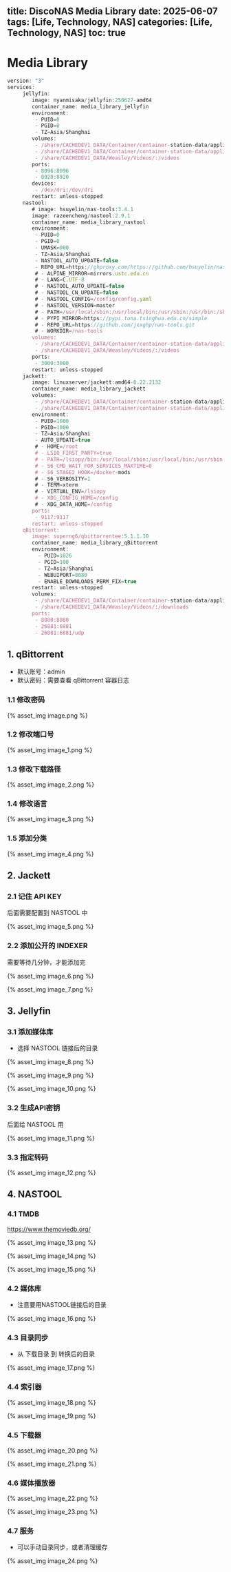 title: DiscoNAS Media Library
date: 2025-06-07
tags: [Life, Technology, NAS]
categories: [Life, Technology, NAS]
toc: true
---

# Media Library

```jsx
version: "3"
services:
     jellyfin:
        image: nyanmisaka/jellyfin:250627-amd64
        container_name: media_library_jellyfin
        environment:
         - PUID=0
         - PGID=0
         - TZ=Asia/Shanghai
        volumes:
         - /share/CACHEDEV1_DATA/Container/container-station-data/application/media_library/jellyfin/config:/config
         - /share/CACHEDEV1_DATA/Container/container-station-data/application/media_library/jellyfin/cache:/cache
         - /share/CACHEDEV1_DATA/Weasley/Videos/:/videos
        ports:
         - 8096:8096
         - 8920:8920
        devices:
         - /dev/dri:/dev/dri
        restart: unless-stopped
     nastool:
        # image: hsuyelin/nas-tools:3.4.1
        image: razeencheng/nastool:2.9.1
        container_name: media_library_nastool
        environment:
         - PUID=0
         - PGID=0
         - UMASK=000
         - TZ=Asia/Shanghai
         - NASTOOL_AUTO_UPDATE=false
         - REPO_URL=https://ghproxy.com/https://github.com/hsuyelin/nas-tools.git
         # - ALPINE_MIRROR=mirrors.ustc.edu.cn
         # - LANG=C.UTF-8
         # - NASTOOL_AUTO_UPDATE=false
         # - NASTOOL_CN_UPDATE=false
         # - NASTOOL_CONFIG=/config/config.yaml
         # - NASTOOL_VERSION=master
         # - PATH=/usr/local/sbin:/usr/local/bin:/usr/sbin:/usr/bin:/sbin:/bin
         # - PYPI_MIRROR=https://pypi.tuna.tsinghua.edu.cn/simple
         # - REPO_URL=https://github.com/jxxghp/nas-tools.git
         # - WORKDIR=/nas-tools
        volumes:
         - /share/CACHEDEV1_DATA/Container/container-station-data/application/media_library/nastool/config:/config
         - /share/CACHEDEV1_DATA/Weasley/Videos/:/videos
        ports:
         - 3000:3000
        restart: unless-stopped
     jackett:
        image: linuxserver/jackett:amd64-0.22.2132
        container_name: media_library_jackett
        volumes:
         - /share/CACHEDEV1_DATA/Container/container-station-data/application/media_library/jackett/config:/config
         - /share/CACHEDEV1_DATA/Container/container-station-data/application/media_library/jackett/downloads:/downloads
        environment:
         - PUID=1000
         - PGID=1000
         - TZ=Asia/Shanghai
         - AUTO_UPDATE=true
         # - HOME=/root
         # - LSIO_FIRST_PARTY=true
         # - PATH=/lsiopy/bin:/usr/local/sbin:/usr/local/bin:/usr/sbin:/usr/bin:/sbin:/bin
         # - S6_CMD_WAIT_FOR_SERVICES_MAXTIME=0
         # - S6_STAGE2_HOOK=/docker-mods
         # - S6_VERBOSITY=1
         # - TERM=xterm
         # - VIRTUAL_ENV=/lsiopy
         # - XDG_CONFIG_HOME=/config
         # - XDG_DATA_HOME=/config
        ports:
         - 9117:9117
        restart: unless-stopped
     qBittorrent:
        image: superng6/qbittorrentee:5.1.1.10
        container_name: media_library_qBittorrent
        environment:
          - PUID=1026
          - PGID=100
          - TZ=Asia/Shanghai
          - WEBUIPORT=8080
          - ENABLE_DOWNLOADS_PERM_FIX=true
        restart: unless-stopped
        volumes:
         - /share/CACHEDEV1_DATA/Container/container-station-data/application/media_library/qBittorrent/config:/config
         - /share/CACHEDEV1_DATA/Weasley/Videos/:/downloads
        ports:
         - 8080:8080
         - 26881:6881
         - 26881:6881/udp
```

## 1. qBittorrent

- 默认账号：admin
- 默认密码：需要查看 qBittorrent 容器日志

### 1.1 修改密码

{% asset_img image.png %}

### 1.2 修改端口号

{% asset_img image_1.png %}

### 1.3 修改下载路径

{% asset_img image_2.png %}

### 1.4 修改语言

{% asset_img image_3.png %}

### 1.5 添加分类

{% asset_img image_4.png %}

## 2. Jackett

### 2.1 记住 API KEY

后面需要配置到 NASTOOL 中

{% asset_img image_5.png %}

### 2.2 添加公开的 INDEXER

需要等待几分钟，才能添加完

{% asset_img image_6.png %}

{% asset_img image_7.png %}

## 3. Jellyfin

### 3.1 添加媒体库

- 选择 NASTOOL 链接后的目录

{% asset_img image_8.png %}

{% asset_img image_9.png %}

{% asset_img image_10.png %}

### 3.2 生成API密钥

后面给 NASTOOL 用

{% asset_img image_11.png %}

### 3.3 指定转码

{% asset_img image_12.png %}

## 4. NASTOOL

### 4.1 TMDB

https://www.themoviedb.org/

{% asset_img image_13.png %}

{% asset_img image_14.png %}

{% asset_img image_15.png %}

### 4.2 媒体库

- 注意要用NASTOOL链接后的目录

{% asset_img image_16.png %}

### 4.3 目录同步

- 从 下载目录 到 转换后的目录

{% asset_img image_17.png %}

### 4.4 索引器

{% asset_img image_18.png %}

{% asset_img image_19.png %}

### 4.5 下载器

{% asset_img image_20.png %}

{% asset_img image_21.png %}

### 4.6 媒体播放器

{% asset_img image_22.png %}

{% asset_img image_23.png %}

### 4.7 服务

- 可以手动目录同步，或者清理缓存

{% asset_img image_24.png %}
